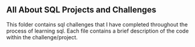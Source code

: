 ## All About SQL Projects and Challenges

This folder contains sql challenges that I have completed throughout the process of learning sql. 
Each file contains a brief description of the code within the challenge/project.
